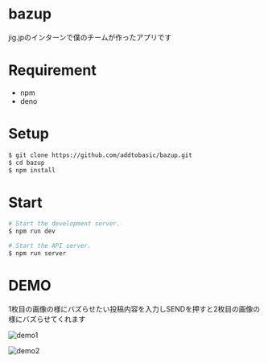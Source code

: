 # bazup

jig.jpのインターンで僕のチームが作ったアプリです

# Requirement
 
* npm
* deno

# Setup

```bash
$ git clone https://github.com/addtobasic/bazup.git
$ cd bazup
$ npm install
```

# Start

```bash
# Start the development server.
$ npm run dev

# Start the API server.
$ npm run server
```

# DEMO

1枚目の画像の様にバズらせたい投稿内容を入力しSENDを押すと2枚目の画像の様にバズらせてくれます

![](demo1.png "demo1")

![](demo2.png "demo2")
